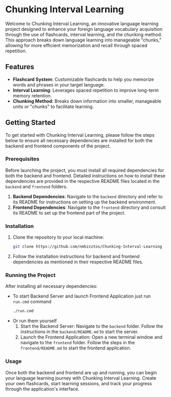# Chunking Interval Learning

Welcome to Chunking Interval Learning, an innovative language learning project designed to enhance your foreign language vocabulary acquisition through the use of flashcards, interval learning, and the chunking method. This approach breaks down language learning into manageable "chunks," allowing for more efficient memorization and recall through spaced repetition.

## Features

- **Flashcard System**: Customizable flashcards to help you memorize words and phrases in your target language.
- **Interval Learning**: Leverages spaced repetition to improve long-term memory retention.
- **Chunking Method**: Breaks down information into smaller, manageable units or "chunks" to facilitate learning.

## Getting Started

To get started with Chunking Interval Learning, please follow the steps below to ensure all necessary dependencies are installed for both the backend and frontend components of the project.

### Prerequisites

Before launching the project, you must install all required dependencies for both the backend and frontend. Detailed instructions on how to install these dependencies are provided in the respective README files located in the `backend` and `frontend` folders.

1. **Backend Dependencies**: Navigate to the `backend` directory and refer to its README for instructions on setting up the backend environment.
2. **Frontend Dependencies**: Navigate to the `frontend` directory and consult its README to set up the frontend part of the project.

### Installation

1. Clone the repository to your local machine:
   ```bash
   git clone https://github.com/nmkzzztos/Chunking-Interval-Learning
   ```
2. Follow the installation instructions for backend and frontend dependencies as mentioned in their respective README files.

### Running the Project
After installing all necessary dependencies:

* To start Backend Server and launch Frontend Application just run `run.cmd` command
    ```bash
    ./run.cmd
    ```
* Or run them yourself
    1. Start the Backend Server:
    Navigate to the `backend` folder.
    Follow the instructions in the `backend/README.md` to start the server.
    2. Launch the Frontend Application:
    Open a new terminal window and navigate to the `frontend` folder.
    Follow the steps in the `frontend/README.md` to start the frontend application.

### Usage
Once both the backend and frontend are up and running, you can begin your language learning journey with Chunking Interval Learning. Create your own flashcards, start learning sessions, and track your progress through the application's interface.